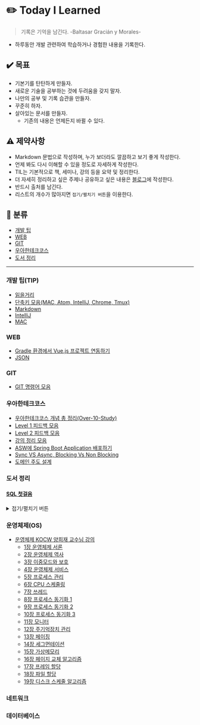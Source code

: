 # :pencil2: Today I Learned
> 기록은 기억을 남긴다. -Baltasar Gracián y Morales-

- 하루동안 개발 관련하여 학습하거나 경험한 내용을 기록한다.


## :heavy_check_mark: 목표
- 기본기를 탄탄하게 만들자.
- 새로운 기술을 공부하는 것에 두려움을 갖지 말자.
- 나만의 공부 및 기록 습관을 만들자.
- 꾸준히 하자.
- 살아있는 문서를 만들자.
  - 기존의 내용은 언제든지 바뀔 수 있다.


## :warning: 제약사항
- Markdown 문법으로 작성하며, 누가 보더라도 깔끔하고 보기 좋게 작성한다.
- 언제 봐도 다시 이해할 수 있을 정도로 자세하게 작성한다.
- TIL는 기본적으로 책, 세미나, 강의 등을 요약 및 정리한다.
- 더 자세히 정리하고 싶은 주제나 공유하고 싶은 내용은 [블로그](https://velog.io/@codemcd)에 작성한다.
- 반드시 출처를 남긴다.
- 리스트의 개수가 많아지면 `접기/펼치기 버튼`을 이용한다.


## :book: 분류
- [개발 팁](#개발-팁(tip))
- [WEB](#web)
- [GIT](#git)
- [우아한테크코스](#우아한테크코스)
- [도서 정리](#도서-정리)

---

### 개발 팁(TIP)
- [읽을거리](https://github.com/CODEMCD/TIL/blob/master/TIP/%EC%9D%BD%EC%9D%84%EA%B1%B0%EB%A6%AC.md)
- [단축키 모음(MAC, Atom, IntelliJ, Chrome, Tmux)](https://github.com/CODEMCD/TIL/blob/master/TIP/%EB%8B%A8%EC%B6%95%ED%82%A4%20%EB%AA%A8%EC%9D%8C.md)
- [Markdown](https://github.com/CODEMCD/TIL/blob/master/TIP/Markdown.md)
- [IntelliJ](https://github.com/CODEMCD/TIL/blob/master/TIP/IntelliJ.md)
- [MAC](https://github.com/CODEMCD/TIL/blob/master/TIP/Mac.md)

### WEB
- [Gradle 환경에서 Vue.js 프로젝트 연동하기](https://github.com/CODEMCD/TIL/blob/master/WEB/Gradle%ED%99%98%EA%B2%BD%EC%97%90%EC%84%9C%20Vue.js%20%ED%94%84%EB%A1%9C%EC%A0%9D%ED%8A%B8%ED%95%98%EA%B8%B0.md)
- [JSON](https://github.com/CODEMCD/TIL/blob/master/WEB/JSON.md)


### GIT
- [GIT 명령어 모음](https://github.com/CODEMCD/TIL/blob/master/GIT/GIT%20%EB%AA%85%EB%A0%B9%EC%96%B4.md)


### 우아한테크코스
- [우아한테크코스 개념 총 정리(Over-10-Study)](https://github.com/Over-10-Study/woowa-tech-wiki)
- [Level 1 피드백 모음](https://github.com/CODEMCD/TIL/blob/master/%EC%9A%B0%EC%95%84%ED%95%9C%ED%85%8C%ED%81%AC%EC%BD%94%EC%8A%A4/Level1%20%ED%94%BC%EB%93%9C%EB%B0%B1%20%EB%AA%A8%EC%9D%8C.md)
- [Level 2 피드백 모음](https://github.com/CODEMCD/TIL/blob/master/%EC%9A%B0%EC%95%84%ED%95%9C%ED%85%8C%ED%81%AC%EC%BD%94%EC%8A%A4/Level2%20%ED%94%BC%EB%93%9C%EB%B0%B1%20%EB%AA%A8%EC%9D%8C.md)
- [강의 정리 모음](https://github.com/CODEMCD/TIL/blob/master/%EC%9A%B0%EC%95%84%ED%95%9C%ED%85%8C%ED%81%AC%EC%BD%94%EC%8A%A4/%EA%B0%95%EC%9D%98%20%EC%A0%95%EB%A6%AC%20%EB%AA%A8%EC%9D%8C.md)
- [ASW에 Spring Boot Application 배포하기](https://github.com/CODEMCD/TIL/blob/master/%EC%9A%B0%EC%95%84%ED%95%9C%ED%85%8C%ED%81%AC%EC%BD%94%EC%8A%A4/AWS%EC%97%90%20Spring%20Web%20Application%20%EB%B0%B0%ED%8F%AC%ED%95%98%EA%B8%B0.md)
- [Sync VS Async, Blocking Vs Non Blocking](https://github.com/CODEMCD/TIL/blob/master/%EC%9A%B0%EC%95%84%ED%95%9C%ED%85%8C%ED%81%AC%EC%BD%94%EC%8A%A4/Sync%20VS%20Async%2CBlocking%20VS%20Non%20Blocking.md)
- [도메인 주도 설계](https://github.com/CODEMCD/TIL/blob/master/%EC%9A%B0%EC%95%84%ED%95%9C%ED%85%8C%ED%81%AC%EC%BD%94%EC%8A%A4/%EB%8F%84%EB%A9%94%EC%9D%B8%20%EC%A3%BC%EB%8F%84%20%EC%84%A4%EA%B3%84.md)


### 도서 정리
#### [SQL 첫걸음](http://www.kyobobook.co.kr/product/detailViewKor.laf?ejkGb=KOR&mallGb=KOR&barcode=9788968482311&orderClick=LAG&Kc=)

<details>
<summary>접기/펼치기 버튼</summary>
<div markdown="1">

- [1강 데이터베이스](https://github.com/CODEMCD/TIL/blob/master/%EB%8F%84%EC%84%9C/SQL%20%EC%B2%AB%EA%B1%B8%EC%9D%8C/1%EA%B0%95%20%EB%8D%B0%EC%9D%B4%ED%84%B0%EB%B2%A0%EC%9D%B4%EC%8A%A4.md)
- [2강 다양한 데이터베이스](https://github.com/CODEMCD/TIL/blob/master/%EB%8F%84%EC%84%9C/SQL%20%EC%B2%AB%EA%B1%B8%EC%9D%8C/2%EA%B0%95%20%EB%8B%A4%EC%96%91%ED%95%9C%20%EB%8D%B0%EC%9D%B4%ED%84%B0%EB%B2%A0%EC%9D%B4%EC%8A%A4.md)
- [3강 데이터베이스 서버](https://github.com/CODEMCD/TIL/blob/master/%EB%8F%84%EC%84%9C/SQL%20%EC%B2%AB%EA%B1%B8%EC%9D%8C/3%EA%B0%95%20%EB%8D%B0%EC%9D%B4%ED%84%B0%EB%B2%A0%EC%9D%B4%EC%8A%A4%20%EC%84%9C%EB%B2%84.md)
- [4강 Hello World 실행하기](https://github.com/CODEMCD/TIL/blob/master/%EB%8F%84%EC%84%9C/SQL%20%EC%B2%AB%EA%B1%B8%EC%9D%8C/4%EA%B0%95%20Hello%20World%20%EC%8B%A4%ED%96%89%ED%95%98%EA%B8%B0.md)
- [5강 테이블 구조 참조하기](https://github.com/CODEMCD/TIL/blob/master/%EB%8F%84%EC%84%9C/SQL%20%EC%B2%AB%EA%B1%B8%EC%9D%8C/5%EA%B0%95%20%ED%85%8C%EC%9D%B4%EB%B8%94%20%EA%B5%AC%EC%A1%B0%20%EC%B0%B8%EC%A1%B0%ED%95%98%EA%B8%B0.md)
- [6강 검색 조건 지정하기](https://github.com/CODEMCD/TIL/blob/master/%EB%8F%84%EC%84%9C/SQL%20%EC%B2%AB%EA%B1%B8%EC%9D%8C/6%EA%B0%95%20%EA%B2%80%EC%83%89%20%EC%A1%B0%EA%B1%B4%20%EC%A7%80%EC%A0%95%ED%95%98%EA%B8%B0.md)
- [7강 조건 조합하기](https://github.com/CODEMCD/TIL/blob/master/%EB%8F%84%EC%84%9C/SQL%20%EC%B2%AB%EA%B1%B8%EC%9D%8C/7%EA%B0%95%20%EC%A1%B0%EA%B1%B4%20%EC%A1%B0%ED%95%A9%ED%95%98%EA%B8%B0.md)
- [8강 패턴 매칭에 의한 검색](https://github.com/CODEMCD/TIL/blob/master/%EB%8F%84%EC%84%9C/SQL%20%EC%B2%AB%EA%B1%B8%EC%9D%8C/8%EA%B0%95%20%ED%8C%A8%ED%84%B4%20%EB%A7%A4%EC%B9%AD%EC%97%90%20%EC%9D%98%ED%95%9C%20%EA%B2%80%EC%83%89.md)

</div>
</details>


### 운영체제(OS)
- [운영체제 KOCW 양희재 교수님 강의](http://www.kocw.net/home/search/kemView.do?kemId=978503)
  - [1장 운영체제 서론](https://github.com/CODEMCD/TIL/blob/master/OS/1%EC%9E%A5-%EC%9A%B4%EC%98%81%EC%B2%B4%EC%A0%9C%20%EC%84%9C%EB%A1%A0.md)
  - [2장 운영체제 역사](https://github.com/CODEMCD/TIL/blob/master/OS/2%EC%9E%A5-%EC%9A%B4%EC%98%81%EC%B2%B4%EC%A0%9C%20%EC%97%AD%EC%82%AC.md)
  - [3장 이중모드와 보호](https://github.com/CODEMCD/TIL/blob/master/OS/3%EC%9E%A5-%EC%9D%B4%EC%A4%91%EB%AA%A8%EB%93%9C%EC%99%80%20%EB%B3%B4%ED%98%B8.md)
  - [4장 운영체제 서비스](https://github.com/CODEMCD/TIL/blob/master/OS/4%EC%9E%A5-%EC%9A%B4%EC%98%81%EC%B2%B4%EC%A0%9C%20%EC%84%9C%EB%B9%84%EC%8A%A4.md)
  - [5장 프로세스 관리](https://github.com/CODEMCD/TIL/blob/master/OS/5%EC%9E%A5-%ED%94%84%EB%A1%9C%EC%84%B8%EC%8A%A4%EA%B4%80%EB%A6%AC.md)
  - [6장 CPU 스케줄링](https://github.com/CODEMCD/TIL/blob/master/OS/6%EC%9E%A5-CPU%EC%8A%A4%EC%BC%80%EC%A4%84%EB%A7%81.md)
  - [7장 쓰레드](https://github.com/CODEMCD/TIL/blob/master/OS/7%EC%9E%A5-%EC%93%B0%EB%A0%88%EB%93%9C.md)
  - [8장 프로세스 동기화 1](https://github.com/CODEMCD/TIL/blob/master/OS/8%EC%9E%A5-%ED%94%84%EB%A1%9C%EC%84%B8%EC%8A%A4%20%EB%8F%99%EA%B8%B0%ED%99%94-1.md)
  - [9장 프로세스 동기화 2](https://github.com/CODEMCD/TIL/blob/master/OS/9%EC%9E%A5-%ED%94%84%EB%A1%9C%EC%84%B8%EC%8A%A4%20%EB%8F%99%EA%B8%B0%ED%99%94-2.md)
  - [10장 프로세스 동기화 3](https://github.com/CODEMCD/TIL/blob/master/OS/10%EC%9E%A5-%ED%94%84%EB%A1%9C%EC%84%B8%EC%8A%A4%20%EB%8F%99%EA%B8%B0%ED%99%94-3.md)
  - [11장 모니터](https://github.com/CODEMCD/TIL/blob/master/OS/11%EC%9E%A5-%EB%AA%A8%EB%8B%88%ED%84%B0.md)
  - [12장 주기억장치 관리](https://github.com/CODEMCD/TIL/blob/master/OS/12%EC%9E%A5-%EC%A3%BC%EA%B8%B0%EC%96%B5%EC%9E%A5%EC%B9%98%20%EA%B4%80%EB%A6%AC.md)
  - [13장 페이징](https://github.com/CODEMCD/TIL/blob/master/OS/13%EC%9E%A5-%ED%8E%98%EC%9D%B4%EC%A7%95.md)
  - [14장 세그먼테이션](https://github.com/CODEMCD/TIL/blob/master/OS/14%EC%9E%A5-%EC%84%B8%EA%B7%B8%EB%A8%BC%ED%85%8C%EC%9D%B4%EC%85%98.md)
  - [15장 가상메모리](https://github.com/CODEMCD/TIL/blob/master/OS/15%EC%9E%A5-%EA%B0%80%EC%83%81%EB%A9%94%EB%AA%A8%EB%A6%AC.md)
  - [16장 페이지 교체 알고리즘](https://github.com/CODEMCD/TIL/blob/master/OS/16%EC%9E%A5-%ED%8E%98%EC%9D%B4%EC%A7%80%20%EA%B5%90%EC%B2%B4%20%EC%95%8C%EA%B3%A0%EB%A6%AC%EC%A6%98.md)
  - [17장 프레임 할당](https://github.com/CODEMCD/TIL/blob/master/OS/17%EC%9E%A5-%ED%94%84%EB%A0%88%EC%9E%84%20%ED%95%A0%EB%8B%B9.md)
  - [18장 파일 할당](https://github.com/CODEMCD/TIL/blob/master/OS/18%EC%9E%A5-%ED%8C%8C%EC%9D%BC%20%ED%95%A0%EB%8B%B9.md)
  - [19장 디스크 스케줄 알고리즘](https://github.com/CODEMCD/TIL/blob/master/OS/19%EC%9E%A5-%EB%94%94%EC%8A%A4%ED%81%AC%20%EC%8A%A4%EC%BC%80%EC%A4%84%20%EC%95%8C%EA%B3%A0%EB%A6%AC%EC%A6%98.md)


### 네트워크


### 데이터베이스

